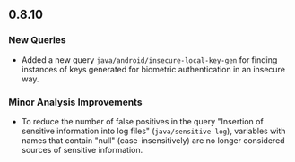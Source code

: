 ## 0.8.10

### New Queries

* Added a new query `java/android/insecure-local-key-gen` for finding instances of keys generated for biometric authentication in an insecure way.

### Minor Analysis Improvements

* To reduce the number of false positives in the query "Insertion of sensitive information into log files" (`java/sensitive-log`), variables with names that contain "null" (case-insensitively) are no longer considered sources of sensitive information.
